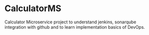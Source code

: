 # CalculatorMS
Calculator Microservice project to understand jenkins, sonarqube integration with github and to learn implementation basics of DevOps.

